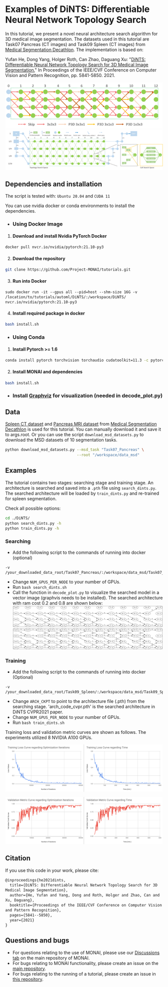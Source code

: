 # Examples of DiNTS: Differentiable Neural Network Topology Search

In this tutorial, we present a novel neural architecture search algorithm for 3D medical image segmentation. The datasets used in this tutorial are Task07 Pancreas (CT images) and Task09 Spleen (CT images) from [Medical Segmentation Decathlon](http://medicaldecathlon.com/). The implementation is based on:

Yufan He, Dong Yang, Holger Roth, Can Zhao, Daguang Xu: "[DiNTS: Differentiable Neural Network Topology Search for 3D Medical Image Segmentation.](https://openaccess.thecvf.com/content/CVPR2021/papers/He_DiNTS_Differentiable_Neural_Network_Topology_Search_for_3D_Medical_Image_CVPR_2021_paper.pdf)" In Proceedings of the IEEE/CVF Conference on Computer Vision and Pattern Recognition, pp. 5841-5850. 2021.

![0.8](./Figures/arch_ram-cost-0.8.png)
![space](./Figures/search_space.png)


## Dependencies and installation
The script is tested with: `Ubuntu 20.04` and  `CUDA 11`

You can use nvidia docker or conda environments to install the dependencies.
- ### Using Docker Image
1. #### Download and install Nvidia PyTorch Docker
```bash
docker pull nvcr.io/nvidia/pytorch:21.10-py3
```
2. #### Download the repository
```bash
git clone https://github.com/Project-MONAI/tutorials.git
```
3. #### Run into Docker
```
sudo docker run -it --gpus all --pid=host --shm-size 16G -v /location/to/tutorials/automl/DiNTS/:/workspace/DiNTS/  nvcr.io/nvidia/pytorch:21.10-py3
```
4. #### Install required package in docker
```bash
bash install.sh
```

- ### Using Conda
1. #### Install Pytorch >= 1.6
```bash
conda install pytorch torchvision torchaudio cudatoolkit=11.3 -c pytorch
```
2. #### Install MONAI and dependencies
```bash
bash install.sh
```
- ### Install [Graphviz](https://graphviz.org/download/) for visualization (needed in decode_plot.py)

## Data
[Spleen CT dataset](https://drive.google.com/drive/folders/1HqEgzS8BV2c7xYNrZdEAnrHk7osJJ--2) and [Pancreas MRI dataset](https://drive.google.com/drive/folders/1HqEgzS8BV2c7xYNrZdEAnrHk7osJJ--2)
from [Medical Segmentation Decathlon](http://medicaldecathlon.com/) is used for this tutorial. You can manually download it and save it to args.root. Or you can use the script `download_msd_datasets.py` to download the MSD datasets of 10 segmentation tasks.
```bash
python download_msd_datasets.py --msd_task "Task07_Pancreas" \
                                --root "/workspace/data_msd"
```

## Examples
The tutorial contains two stages: searching stage and training stage. An architecture is searched and saved into a `.pth` file using `search_dints.py`.
The searched architecture will be loaded by `train_dints.py` and re-trained for spleen segmentation.

Check all possible options:
```bash
cd ./DiNTS/
python search_dints.py -h
python train_dints.py -h
```

### Searching
- Add the following script to the commands of running into docker (optional)
```
-v /your_downloaded_data_root/Task07_Pancreas/:/workspace/data_msd/Task07_Pancreas/
```
- Change ``NUM_GPUS_PER_NODE`` to your number of GPUs.
- Run `bash search_dints.sh`
- Call the function in `decode_plot.py` to visualize the searched model in a vector image (graphvis needs to be installed).
The searched architecture with ram cost 0.2 and 0.8 are shown below:
![0.2 search](./Figures/search_0.2.png)
![0.8 search](./Figures/search_0.8.png)

### Training
- Add the following script to the commands of running into docker (Optional)
```
-v /your_downloaded_data_root/Task09_Spleen/:/workspace/data_msd/Task09_Spleen/
```
- Change ``ARCH_CKPT`` to point to the architecture file (.pth) from the searching stage. 'arch_code_cvpr.pth' is the searched architecture in DiNTS CVPR2021 paper.
- Change ``NUM_GPUS_PER_NODE`` to your number of GPUs.
- Run `bash train_dints.sh`

Training loss and validation metric curves are shown as follows. The experiments utilized 8 NVIDIA A100 GPUs.

![training_loss](./Figures/training_loss.png)

![validation_metric](./Figures/validation_metric.png)

## Citation
If you use this code in your work, please cite:
```
@inproceedings{he2021dints,
  title={DiNTS: Differentiable Neural Network Topology Search for 3D Medical Image Segmentation},
  author={He, Yufan and Yang, Dong and Roth, Holger and Zhao, Can and Xu, Daguang},
  booktitle={Proceedings of the IEEE/CVF Conference on Computer Vision and Pattern Recognition},
  pages={5841--5850},
  year={2021}
}
```

## Questions and bugs

- For questions relating to the use of MONAI, please use our [Discussions tab](https://github.com/Project-MONAI/MONAI/discussions) on the main repository of MONAI.
- For bugs relating to MONAI functionality, please create an issue on the [main repository](https://github.com/Project-MONAI/MONAI/issues).
- For bugs relating to the running of a tutorial, please create an issue in [this repository](https://github.com/Project-MONAI/Tutorials/issues).
